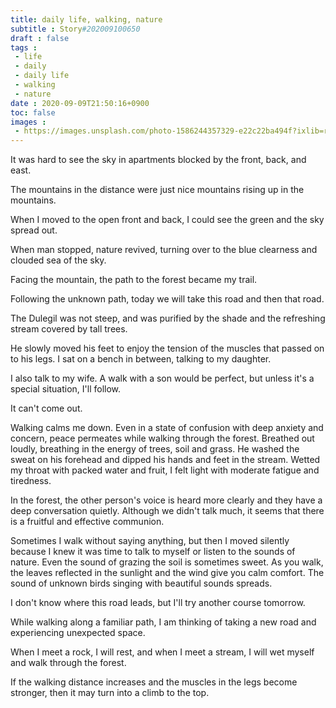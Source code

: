 ```yaml
---
title: daily life, walking, nature
subtitle : Story#202009100650
draft : false
tags :
 - life
 - daily
 - daily life
 - walking
 - nature
date : 2020-09-09T21:50:16+0900
toc: false
images : 
 - https://images.unsplash.com/photo-1586244357329-e22c22ba494f?ixlib=rb-1.2.1&q=80&fm=jpg&crop=entropy&cs=tinysrgb&w=1080&fit=max&ixid=eyJhcHBfaWQiOjE1NTU0OX0
---
```


It was hard to see the sky in apartments blocked by the front, back, and east.  

The mountains in the distance were just nice mountains rising up in the mountains.  

When I moved to the open front and back, I could see the green and the sky spread out.  

When man stopped, nature revived, turning over to the blue clearness and clouded sea of the sky.  

Facing the mountain, the path to the forest became my trail.  

Following the unknown path, today we will take this road and then that road.  

The Dulegil was not steep, and was purified by the shade and the refreshing stream covered by tall trees.  

He slowly moved his feet to enjoy the tension of the muscles that passed on to his legs. I sat on a bench in between, talking to my daughter.  

I also talk to my wife. A walk with a son would be perfect, but unless it's a special situation, I'll follow.  

It can't come out.  

Walking calms me down. Even in a state of confusion with deep anxiety and concern, peace permeates while walking through the forest. Breathed out loudly, breathing in the energy of trees, soil and grass. He washed the sweat on his forehead and dipped his hands and feet in the stream. Wetted my throat with packed water and fruit, I felt light with moderate fatigue and tiredness.  

In the forest, the other person's voice is heard more clearly and they have a deep conversation quietly. Although we didn't talk much, it seems that there is a fruitful and effective communion.  

Sometimes I walk without saying anything, but then I moved silently because I knew it was time to talk to myself or listen to the sounds of nature. Even the sound of grazing the soil is sometimes sweet. As you walk, the leaves reflected in the sunlight and the wind give you calm comfort. The sound of unknown birds singing with beautiful sounds spreads.  

I don't know where this road leads, but I'll try another course tomorrow.  

While walking along a familiar path, I am thinking of taking a new road and experiencing unexpected space.  

When I meet a rock, I will rest, and when I meet a stream, I will wet myself and walk through the forest.  

If the walking distance increases and the muscles in the legs become stronger, then it may turn into a climb to the top.  

